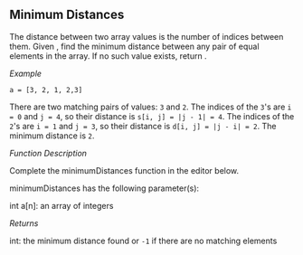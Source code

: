 ## Minimum Distances

The distance between two array values is the number of indices between them. Given , find the minimum distance between any pair of equal elements in the array. If no such value exists, return .

*Example*
```
a = [3, 2, 1, 2,3]
```

There are two matching pairs of values: `3` and `2`. The indices of the `3`'s are `i = 0` and `j = 4`, so their distance is `s[i, j] = |j - 1| = 4`. The indices of the `2`'s are `i = 1` and `j = 3`, so their distance is `d[i, j] = |j - i| = 2`. The minimum distance is `2`.

*Function Description*

Complete the minimumDistances function in the editor below.

minimumDistances has the following parameter(s):

int a[n]: an array of integers

*Returns*

int: the minimum distance found or `-1` if there are no matching elements